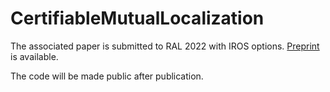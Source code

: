 # CertifiableMutualLocalization

The associated paper is submitted to RAL 2022 with IROS options. [Preprint](https://arxiv.org/abs/2203.09312) is available.

The code will be made public after publication.
